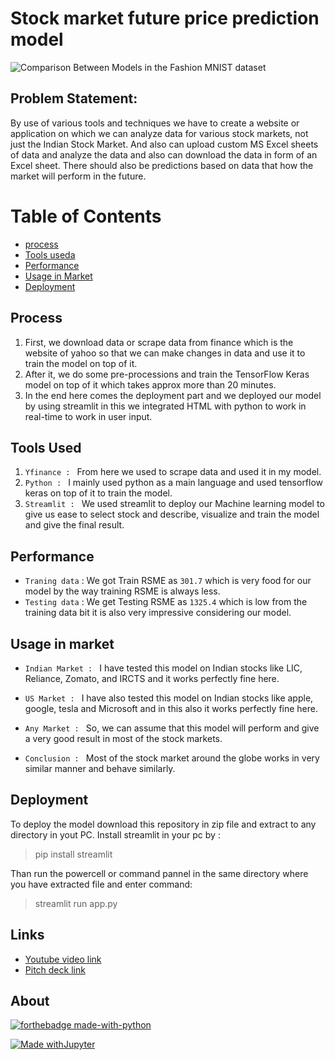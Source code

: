 # **Stock market future price  prediction model**
![Comparison Between Models in the Fashion MNIST dataset](https://cdn1.iconfinder.com/data/icons/social-messaging-ui-color-shapes/128/analytics-circle-blue-512.png)

## Problem Statement:
By use of various tools and techniques we have to create a website or application on which we can analyze data for various stock markets, not just the Indian Stock Market. And also can upload custom MS Excel sheets of data and analyze the data and also can download the data in form of an Excel sheet. There should also be predictions based on data that how the market will perform in the future. 

# Table of Contents
* [process](https://github.com/Akashkunwar/IIT-Madras-Datahacks#Process)
* [Tools useda](https://github.com/Akashkunwar/IIT-Madras-Datahacks#Tools_used)
* [Performance](https://github.com/Akashkunwar/IIT-Madras-Datahacks#Peformance)
* [Usage in Market](https://github.com/Akashkunwar/IIT-Madras-Datahacks#Usage_in_market)
* [Deployment](https://github.com/Akashkunwar/IIT-Madras-Datahacks#Deployment)

## Process

1. First, we download data or scrape data from finance which is the website of yahoo so that we can make changes in data and use it to train the model on top of it.
2. After it, we do some pre-processions and train the TensorFlow Keras model on top of it which takes approx more than 20 minutes.
3. In the end here comes the deployment part and we deployed our model by using streamlit in this we integrated HTML with python to work in real-time to work in user input.

## Tools Used

1. `Yfinance : ` From here we used to scrape data and used it in my model.
2. `Python : ` I mainly used python as a main language and used tensorflow keras on top of it to train the model.
3. `Streamlit : ` We used streamlit to deploy our Machine learning model to give us ease to select stock and describe, visualize and train the model and give the final result.

## Performance

* `Traning data` : 
 We got Train RSME as `301.7` which is very food for our model by the way training RSME is always less.
 * `Testing data` : 
 We get Testing RSME as `1325.4` which is low from the training data bit it is also very impressive considering our model.
 

## Usage in market

*   `Indian Market : `
 I have tested this model on Indian stocks like LIC, Reliance, Zomato, and IRCTS and it works perfectly fine here.

*   `US Market : `
 I have also tested this model on Indian stocks like apple, google, tesla and Microsoft and in this also it works perfectly fine here.

*   `Any Market : `
 So, we can assume that this model will perform and give a very good result in most of the stock markets.

*   `Conclusion : `
 Most of the stock market around the globe works in very similar manner and behave similarly.

## Deployment
To deploy the model download this repository in zip file and extract to any directory in yout PC.
Install streamlit in your pc by :
> pip install streamlit

Than run the powercell or command pannel in the same directory where you have extracted file and enter command:
> streamlit run app.py

## Links
* [Youtube video link](https://youtu.be/UupM2qIrpZc)
* [Pitch deck link](https://www.canva.com/design/DAFJNYBIu5c/eKIMjsM6s8t9mNsNB3CqMg/edit?utm_content=DAFJNYBIu5c&utm_campaign=designshare&utm_medium=link2&utm_source=sharebutton)

## About
[![forthebadge made-with-python](http://ForTheBadge.com/images/badges/made-with-python.svg)](https://www.python.org/)

[![Made withJupyter](https://img.shields.io/badge/Made%20with-Jupyter-orange?style=for-the-badge&logo=Jupyter)](https://jupyter.org/try)


